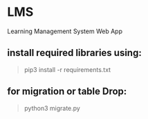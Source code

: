 # LMS
Learning Management System Web App
## install required libraries using:
> pip3 install -r requirements.txt
## for migration or table Drop:
> python3 migrate.py
